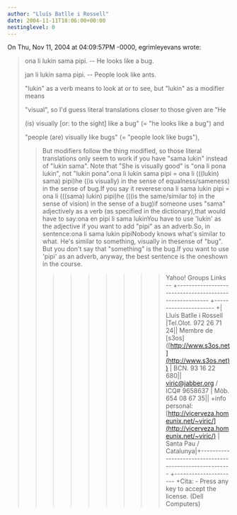 ```yaml
---
author: "Lluís Batlle i Rossell"
date: 2004-11-11T18:06:00+00:00
nestinglevel: 0
---
```

On Thu, Nov 11, 2004 at 04:09:57PM -0000, egrimleyevans wrote:

>>> 
> 
> ona li lukin sama pipi. --
 He looks like a bug.
> 
> 
> jan li lukin sama pipi. --
 People look like ants.
>> 
> "lukin" as a verb means to look at or to see, but "lukin" as a
> modifier means
> 
> "visual", so I'd guess literal translations closer to those given
> are "He
> 
> (is) visually \[or: to the sight\] like a bug" (= "he looks like a
> bug") and
> 
> "people (are) visually like bugs" (= "people look like bugs"),
>> But modifiers follow the thing modified, so those literal translations
> only seem to work if you have "sama lukin" instead of "lukin sama".
> Note that "She is visually good" is "ona li pona lukin", not "lukin pona".ona li lukin sama pipi =
> ona li (((lukin) sama) pipi)he ((is visually) in the sense of equalness/sameness) in the sense of bug.If you say it reverese:ona li sama lukin pipi =
> ona li (((sama) lukin) pipi)he (((is the same/similar to) in the sense of vision) in the sense of a bug)if someone uses "sama" adjectively as a verb (as specified in the dictionary),that would have to say:ona en pipi li sama lukinYou have to use 'lukin' as the adjective if you want to add "pipi" as an adverb.So, in sentence:ona li sama lukin pipiNobody knows what's similar to what. He's similar to something, visually in thesense of "bug". But you don't say that "something" is the bug.If you want to use 'pipi' as an adverb, anyway, the best sentence is the oneshown in the course.
>>>>>>>>> Yahoo! Groups Links
>>>>>>>--
+-------------------------------------------------------
+----------------------
+| Lluís Batlle i Rossell |Tel.Olot. 972 26 71 24|| Membre de \[s3os\] ([http://www.s3os.net](http://www.s3os.net)) | BCN. 93 16 22 680|| [viric@jabber.org](mailto://viric@jabber.org) / ICQ# 9658637 | Mòb. 654 08 67 35|| +info personal: [http://vicerveza.homeunix.net/~viric/](http://vicerveza.homeunix.net/~viric/) | Santa Pau / Catalunya|+-------------------------------------------------------
+----------------------
+Cita: - Press any key to accept the license. (Dell Computers)